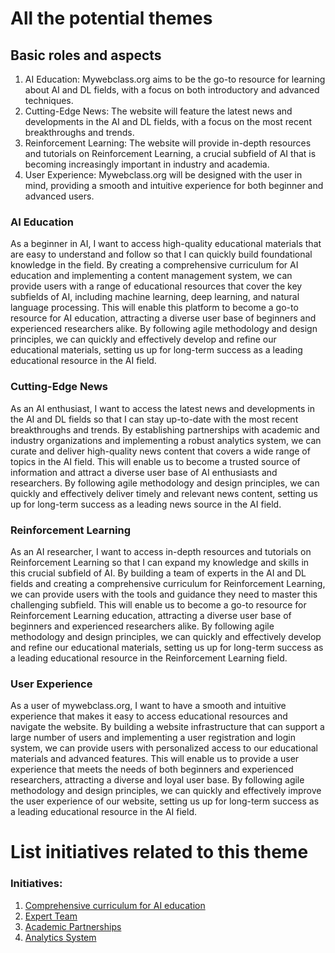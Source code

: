 # All the potential themes

## Basic roles and aspects

1. AI Education: Mywebclass.org aims to be the go-to resource for learning about AI and DL fields, with a focus on both introductory and advanced techniques.
2. Cutting-Edge News: The website will feature the latest news and developments in the AI and DL fields, with a focus on the most recent breakthroughs and trends.
3. Reinforcement Learning: The website will provide in-depth resources and tutorials on Reinforcement Learning, a crucial subfield of AI that is becoming increasingly important in industry and academia.
4. User Experience: Mywebclass.org will be designed with the user in mind, providing a smooth and intuitive experience for both beginner and advanced users.

### AI Education
As a beginner in AI, I want to access high-quality educational materials that are easy to understand and follow so that I can quickly build foundational knowledge in the field. 
By creating a comprehensive curriculum for AI education and implementing a content management system, we can provide users with a range of educational resources that cover the key subfields of AI, 
including machine learning, deep learning, and natural language processing. 
This will enable this platform to become a go-to resource for AI education, attracting a diverse user base of beginners and experienced researchers alike. 
By following agile methodology and design principles, we can quickly and effectively develop and refine our educational materials, 
setting us up for long-term success as a leading educational resource in the AI field.

### Cutting-Edge News
As an AI enthusiast, I want to access the latest news and developments in the AI and DL fields so that I can stay up-to-date with the most recent breakthroughs and trends. 
By establishing partnerships with academic and industry organizations and implementing a robust analytics system, we can curate and deliver high-quality news content that 
covers a wide range of topics in the AI field. This will enable us to become a trusted source of information and attract a diverse user base of AI enthusiasts and researchers. 
By following agile methodology and design principles, we can quickly and effectively deliver timely and relevant news content, setting us up for long-term success as a leading 
news source in the AI field.

### Reinforcement Learning
As an AI researcher, I want to access in-depth resources and tutorials on Reinforcement Learning so that I can expand my knowledge and skills in this crucial subfield of AI. 
By building a team of experts in the AI and DL fields and creating a comprehensive curriculum for Reinforcement Learning, we can provide users with the tools and guidance 
they need to master this challenging subfield. This will enable us to become a go-to resource for Reinforcement Learning education, attracting a diverse user base of beginners 
and experienced researchers alike. By following agile methodology and design principles, we can quickly and effectively develop and refine our educational materials, setting us up 
for long-term success as a leading educational resource in the Reinforcement Learning field.

### User Experience
As a user of mywebclass.org, I want to have a smooth and intuitive experience that makes it easy to access educational resources and navigate the website. By building a website 
infrastructure that can support a large number of users and implementing a user registration and login system, we can provide users with personalized access to our educational 
materials and advanced features. This will enable us to provide a user experience that meets the needs of both beginners and experienced researchers, attracting a diverse and 
loyal user base. By following agile methodology and design principles, we can quickly and effectively improve the user experience of our website, setting us up for long-term success 
as a leading educational resource in the AI field.

# List initiatives related to this theme

### Initiatives:

1. [Comprehensive curriculum for AI education](documentation/templates/theme/initiatives/curriculum_initiative.md)
2. [Expert Team](documentation/templates/theme/initiatives/expertteam_initiative.md)
3. [Academic Partnerships](documentation/templates/theme/initiatives/partnership_initiative.md)
4. [Analytics System](documentation/templates/theme/initiatives/analytical_initiative.md)
